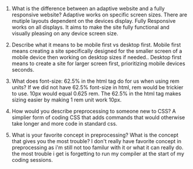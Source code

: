 1) What is the difference between an adaptive website and a fully responsive website?
    Adaptive works on specific screen sizes. There are mutiple layouts dependent on the devices display.
    Fully Responsive works on all displays. It aims to make the site fully functional and visually pleasing on any device screen size.

2) Describe what it means to be mobile first vs desktop first.
    Mobile first means creating a site specifically designed for the smaller screen of a mobile device then working on desktop sizes if needed..
    Desktop first means to create a site for larger screen first, prioritizing mobile devices seconds.

3) What does font-size: 62.5% in the html tag do for us when using rem units?
    If we did not have 62.5% font-size in html, rem would be trickier to use. 10px would equal 0.625 rem.  The 62.5% in the html tag makes sizing easier by making 1 rem unit work 10px. 

4) How would you describe preprocessing to someone new to CSS?
    A simplier form of coding CSS that adds commands that would otherwise take longer and more code in standard css.

5) What is your favorite concept in preprocessing? What is the concept that gives you the most trouble?
    I don't really have favorite concept in preprocessing as i'm still not too familur with it or what it can really do. the most trouble i get is forgetting to run my compiler at the start of my coding sessions.